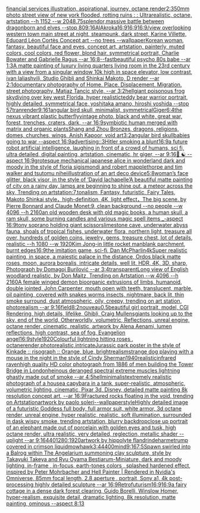[financial services illustration, aspirational, journey, octane render](https://www.ebank.nz/aiartgenerator?category=financial%20services%20illustration%2C%20aspirational%2C%20journey%2C%20octane%20render)[2:3](https://www.ebank.nz/aiartgenerator?category=2%3A3)[50mm photo street view of new york flooded, rotting ruins : : Ultrarealistic, octane, artstation --h 1152 --w 2048](https://www.ebank.nz/aiartgenerator?category=50mm%20photo%20street%20view%20of%20new%20york%20flooded%2C%20rotting%20ruins%20%3A%20%3A%20Ultrarealistic%2C%20octane%2C%20artstation%20--h%201152%20--w%202048)[.75](https://www.ebank.nz/aiartgenerator?category=.75)[splendor,](https://www.ebank.nz/aiartgenerator?category=splendor%2C)[massive battle between dragonborn and elves --stop 80](https://www.ebank.nz/aiartgenerator?category=massive%20battle%20between%20dragonborn%20and%20elves%20--stop%2080)[9:16](https://www.ebank.nz/aiartgenerator?category=9%3A16)[AlAkroka](https://www.ebank.nz/aiartgenerator?category=AlAkroka)[16:9](https://www.ebank.nz/aiartgenerator?category=16%3A9)[16:9](https://www.ebank.nz/aiartgenerator?category=16%3A9)[16:9](https://www.ebank.nz/aiartgenerator?category=16%3A9)[/view overlooking western town main street at night, steampunk, dark street, Karine Villette, Eduoard Léon Cortès Concept art --no trees --wallpaper](https://www.ebank.nz/aiartgenerator?category=/view%20overlooking%20western%20town%20main%20street%20at%20night%2C%20steampunk%2C%20dark%20street%2C%20Karine%20Villette%2C%20Eduoard%20L%C3%A9on%20Cort%C3%A8s%20Concept%20art%20--no%20trees%20--wallpaper)[Korean woman, fantasy, beautiful face and eyes, concept art, artstation, painterly, muted colors, cool colors, red flower, blond hair, symmetrical portrait, Charlie Bowater and Gabrielle Ragus --ar 16:8](https://www.ebank.nz/aiartgenerator?category=Korean%20woman%2C%20fantasy%2C%20beautiful%20face%20and%20eyes%2C%20concept%20art%2C%20artstation%2C%20painterly%2C%20muted%20colors%2C%20cool%20colors%2C%20red%20flower%2C%20blond%20hair%2C%20symmetrical%20portrait%2C%20Charlie%20Bowater%20and%20Gabrielle%20Ragus%20--ar%2016%3A8)[--fast](https://www.ebank.nz/aiartgenerator?category=--fast)[beautiful psycho 80s babe --ar 1:3](https://www.ebank.nz/aiartgenerator?category=beautiful%20psycho%2080s%20babe%20--ar%201%3A3)[A matte painting of luxury living quarters living room in the 23rd century with a view from a singular window 10k high in space elevator, low contrast, ivan laliashvili, Studio Ghibli and Shinkai Makoto, D render --ar 2:1](https://www.ebank.nz/aiartgenerator?category=A%20matte%20painting%20of%20luxury%20living%20quarters%20living%20room%20in%20the%2023rd%20century%20with%20a%20view%20from%20a%20singular%20window%2010k%20high%20in%20space%20elevator%2C%20low%20contrast%2C%20ivan%20laliashvili%2C%20Studio%20Ghibli%20and%20Shinkai%20Makoto%2C%20D%20render%20--ar%202%3A1)[documentary photography of Home. Place. Displacement. Migration. street photography, Matjaz Tancic style, --ar 3:2](https://www.ebank.nz/aiartgenerator?category=documentary%20photography%20of%20Home.%20Place.%20Displacement.%20Migration.%20street%20photography%2C%20Matjaz%20Tancic%20style%2C%20--ar%203%3A2)[hell](https://www.ebank.nz/aiartgenerator?category=hell)[giant poisonous frog skydiving over key west Florida, hyper realistic](https://www.ebank.nz/aiartgenerator?category=giant%20poisonous%20frog%20skydiving%20over%20key%20west%20Florida%2C%20hyper%20realistic)[teddy bear warrior portrait, highly detailed, symmetrical face, yoshitaka amano, hiroshi yoshida --stop 57](https://www.ebank.nz/aiartgenerator?category=teddy%20bear%20warrior%20portrait%2C%20highly%20detailed%2C%20symmetrical%20face%2C%20yoshitaka%20amano%2C%20hiroshi%20yoshida%20--stop%2057)[tran](https://www.ebank.nz/aiartgenerator?category=tran)[render](https://www.ebank.nz/aiartgenerator?category=render)[9:16](https://www.ebank.nz/aiartgenerator?category=9%3A16)[1](https://www.ebank.nz/aiartgenerator?category=1)[angular bird skull, minimalist, symmetrical](https://www.ebank.nz/aiartgenerator?category=angular%20bird%20skull%2C%20minimalist%2C%20symmetrical)[Giger](https://www.ebank.nz/aiartgenerator?category=Giger)[6:4](https://www.ebank.nz/aiartgenerator?category=6%3A4)[the nexus vibrant plastic butterfly](https://www.ebank.nz/aiartgenerator?category=the%20nexus%20vibrant%20plastic%20butterfly)[vintage photo, black and white, great war, forest, trenches, craters, dark, --ar 16:9](https://www.ebank.nz/aiartgenerator?category=vintage%20photo%2C%20black%20and%20white%2C%20great%20war%2C%20forest%2C%20trenches%2C%20craters%2C%20dark%2C%20--ar%2016%3A9)[symbiotic human merged with matrix and organic plants](https://www.ebank.nz/aiartgenerator?category=symbiotic%20human%20merged%20with%20matrix%20and%20organic%20plants)[Shang and Zhou Bronzes, dragons, religions, domes, churches, wings, Anish Kapoor, void art](https://www.ebank.nz/aiartgenerator?category=Shang%20and%20Zhou%20Bronzes%2C%20dragons%2C%20religions%2C%20domes%2C%20churches%2C%20wings%2C%20Anish%20Kapoor%2C%20void%20art)[3:2](https://www.ebank.nz/aiartgenerator?category=3%3A2)[angular bird skull](https://www.ebank.nz/aiartgenerator?category=angular%20bird%20skull)[babies going to war --aspect 16:9](https://www.ebank.nz/aiartgenerator?category=babies%20going%20to%20war%20--aspect%2016%3A9)[advertising::3](https://www.ebank.nz/aiartgenerator?category=advertising%3A%3A3)[Hitler smoking a blunt](https://www.ebank.nz/aiartgenerator?category=Hitler%20smoking%20a%20blunt)[16:9](https://www.ebank.nz/aiartgenerator?category=16%3A9)[a future robot artificial intelligence, laughing in front of a crowd of humans, sci fi, ultra detailed, digital painting, artstation, cinematic, hr giger, --ar 9:16](https://www.ebank.nz/aiartgenerator?category=a%20future%20robot%20artificial%20intelligence%2C%20laughing%20in%20front%20of%20a%20crowd%20of%20humans%2C%20sci%20fi%2C%20ultra%20detailed%2C%20digital%20painting%2C%20artstation%2C%20cinematic%2C%20hr%20giger%2C%20--ar%209%3A16)[🚚 ☯️  --aspect 16:9](https://www.ebank.nz/aiartgenerator?category=%F0%9F%9A%9A%20%E2%98%AF%EF%B8%8F%20%20--aspect%2016%3A9)[grotesque mechanical japanese alice in wonderland dark and moody in the style of floria sigismondi and robert mapplethorpe and tim walker and tsutomu nihei](https://www.ebank.nz/aiartgenerator?category=grotesque%20mechanical%20japanese%20alice%20in%20wonderland%20dark%20and%20moody%20in%20the%20style%20of%20floria%20sigismondi%20and%20robert%20mapplethorpe%20and%20tim%20walker%20and%20tsutomu%20nihei)[illustration of an art deco device](https://www.ebank.nz/aiartgenerator?category=illustration%20of%20an%20art%20deco%20device)[5:8](https://www.ebank.nz/aiartgenerator?category=5%3A8)[woman’s face glitter, black visor, in the style of ‘David lachapelle’](https://www.ebank.nz/aiartgenerator?category=woman%E2%80%99s%20face%20glitter%2C%20black%20visor%2C%20in%20the%20style%20of%20%E2%80%98David%20lachapelle%E2%80%99)[A beautiful matte painting of city on a rainy day, lamps are beginning to shine out, a meteor across the sky, Trending on artstation:7,tonalism, Fantasy, futuristic, Fairy Tales, Makoto Shinkai style，high-definition, 4K, light effect，The big scene. by Pierre Bonnard and Claude Monet:9, clean background  --no people --w 4096 --h 2160](https://www.ebank.nz/aiartgenerator?category=A%20beautiful%20matte%20painting%20of%20city%20on%20a%20rainy%20day%2C%20lamps%20are%20beginning%20to%20shine%20out%2C%20a%20meteor%20across%20the%20sky%2C%20Trending%20on%20artstation%3A7%2Ctonalism%2C%20Fantasy%2C%20futuristic%2C%20Fairy%20Tales%2C%20Makoto%20Shinkai%20style%EF%BC%8Chigh-definition%2C%204K%2C%20light%20effect%EF%BC%8CThe%20big%20scene.%20by%20Pierre%20Bonnard%20and%20Claude%20Monet%3A9%2C%20clean%20background%20%20--no%20people%20--w%204096%20--h%202160)[an old wooden desk with old magic books, a human skull, a ram skull, some burning candles and various magic spell items _-aspect 16:9](https://www.ebank.nz/aiartgenerator?category=an%20old%20wooden%20desk%20with%20old%20magic%20books%2C%20a%20human%20skull%2C%20a%20ram%20skull%2C%20some%20burning%20candles%20and%20various%20magic%20spell%20items%20_-aspect%2016%3A9)[tony soprano holding giant scissors](https://www.ebank.nz/aiartgenerator?category=tony%20soprano%20holding%20giant%20scissors)[limestone cave, underwater abyss fauna, shoals of tropical fishes, underwater flora, northern light, treasure all over, hundreds of golden coins, jewelry, gems, treasure chest, lot of details, realistic --h 1080 --w 1920](https://www.ebank.nz/aiartgenerator?category=limestone%20cave%2C%20underwater%20abyss%20fauna%2C%20shoals%20of%20tropical%20fishes%2C%20underwater%20flora%2C%20northern%20light%2C%20treasure%20all%20over%2C%20hundreds%20of%20golden%20coins%2C%20jewelry%2C%20gems%2C%20treasure%20chest%2C%20lot%20of%20details%2C%20realistic%20--h%201080%20--w%201920)[Kim Jong-in little rocket man](https://www.ebank.nz/aiartgenerator?category=Kim%20Jong-in%20little%20rocket%20man)[blank parchment, burnt edges](https://www.ebank.nz/aiartgenerator?category=blank%20parchment%2C%20burnt%20edges)[16:9](https://www.ebank.nz/aiartgenerator?category=16%3A9)[the imitation game, sci-fi, Dan McPharlin](https://www.ebank.nz/aiartgenerator?category=the%20imitation%20game%2C%20sci-fi%2C%20Dan%20McPharlin)[4k](https://www.ebank.nz/aiartgenerator?category=4k)[Super realistic painting, in space, a majestic palace in the distance, Ordos black matte roses, moon, aurora borealis, intricate details, well lit, HDR, 4K, 3D, sharp, Photograph by Domagoj Burilović --ar 3:4](https://www.ebank.nz/aiartgenerator?category=Super%20realistic%20painting%2C%20in%20space%2C%20a%20majestic%20palace%20in%20the%20distance%2C%20Ordos%20black%20matte%20roses%2C%20moon%2C%20aurora%20borealis%2C%20intricate%20details%2C%20well%20lit%2C%20HDR%2C%204K%2C%203D%2C%20sharp%2C%20Photograph%20by%20Domagoj%20Burilovi%C4%87%20--ar%203%3A4)[transparent](https://www.ebank.nz/aiartgenerator?category=transparent)[Long view of English woodland realistic, by Don Maitz, Trending on Artstation    --w 4096  --h 2160](https://www.ebank.nz/aiartgenerator?category=Long%20view%20of%20English%20woodland%20realistic%2C%20by%20Don%20Maitz%2C%20Trending%20on%20Artstation%20%20%20%20--w%204096%20%20--h%202160)[A female winged demon bioorganic extrusions of limbs, humanoid, double jointed, John Carpenter, mouth open with teeth, translucent, marble, oil painting, covered with  snakes worms insects, nightmare, back lit, thin smoke surround, dust atmospheric, oily, creepy, trending on art station,  photorealism --ar 9:16](https://www.ebank.nz/aiartgenerator?category=A%20female%20winged%20demon%20bioorganic%20extrusions%20of%20limbs%2C%20humanoid%2C%20double%20jointed%2C%20John%20Carpenter%2C%20mouth%20open%20with%20teeth%2C%20translucent%2C%20marble%2C%20oil%20painting%2C%20covered%20with%20%20snakes%20worms%20insects%2C%20nightmare%2C%20back%20lit%2C%20thin%20smoke%20surround%2C%20dust%20atmospheric%2C%20oily%2C%20creepy%2C%20trending%20on%20art%20station%2C%20%20photorealism%20--ar%209%3A16)[field](https://www.ebank.nz/aiartgenerator?category=field)[8:2](https://www.ebank.nz/aiartgenerator?category=8%3A2)[nouveau](https://www.ebank.nz/aiartgenerator?category=nouveau)[0.5](https://www.ebank.nz/aiartgenerator?category=0.5)[beautiful girl portrait, model, CGI Rendering, high details, lifelike, Ghibli, Craig Mullens](https://www.ebank.nz/aiartgenerator?category=beautiful%20girl%20portrait%2C%20model%2C%20CGI%20Rendering%2C%20high%20details%2C%20lifelike%2C%20Ghibli%2C%20Craig%20Mullens)[giants looking up to the sky, end of the world, Otherworldly, volumetric, Reflections, unreal engine, octane render, cinematic, realistic, artwork by Alena Aenami, lumen reflections, high contrast, sea of fog, Evangelion angel](https://www.ebank.nz/aiartgenerator?category=giants%20looking%20up%20to%20the%20sky%2C%20end%20of%20the%20world%2C%20Otherworldly%2C%20volumetric%2C%20Reflections%2C%20unreal%20engine%2C%20octane%20render%2C%20cinematic%2C%20realistic%2C%20artwork%20by%20Alena%20Aenami%2C%20lumen%20reflections%2C%20high%20contrast%2C%20sea%20of%20fog%2C%20Evangelion%20angel)[16:9](https://www.ebank.nz/aiartgenerator?category=16%3A9)[style](https://www.ebank.nz/aiartgenerator?category=style)[1920](https://www.ebank.nz/aiartgenerator?category=1920)[Colourful lightning hitting roses , octanerender,photorealistic,intricate](https://www.ebank.nz/aiartgenerator?category=Colourful%20lightning%20hitting%20roses%20%2C%20octanerender%2Cphotorealistic%2Cintricate)[Jurassic park poster in the style of Kinkade :: risograph :: Orange, blue, bright](https://www.ebank.nz/aiartgenerator?category=Jurassic%20park%20poster%20in%20the%20style%20of%20Kinkade%20%3A%3A%20risograph%20%3A%3A%20Orange%2C%20blue%2C%20bright)[realism](https://www.ebank.nz/aiartgenerator?category=realism)[strange dog playing with a mouse in the night in the style of Cindy Sherman](https://www.ebank.nz/aiartgenerator?category=strange%20dog%20playing%20with%20a%20mouse%20in%20the%20night%20in%20the%20style%20of%20Cindy%20Sherman)[1940](https://www.ebank.nz/aiartgenerator?category=1940)[realistic](https://www.ebank.nz/aiartgenerator?category=realistic)[infrared raven](https://www.ebank.nz/aiartgenerator?category=infrared%20raven)[high quality HD color photograph from 1886 of men building the Tower Bridge in London](https://www.ebank.nz/aiartgenerator?category=high%20quality%20HD%20color%20photograph%20from%201886%20of%20men%20building%20the%20Tower%20Bridge%20in%20London)[heinous deranged spectral extreme muscles lightning ghastly made out of smoke --ar 4:5](https://www.ebank.nz/aiartgenerator?category=heinous%20deranged%20spectral%20extreme%20muscles%20lightning%20ghastly%20made%20out%20of%20smoke%20--ar%204%3A5)[hell](https://www.ebank.nz/aiartgenerator?category=hell)[minimalist](https://www.ebank.nz/aiartgenerator?category=minimalist)[extremely realistic photograph of a house](https://www.ebank.nz/aiartgenerator?category=extremely%20realistic%20photograph%20of%20a%20house)[a capybara in a tank, super-realistic, atmospheric, volumetric lighting, cinematic, Pixar 3d, Disney, detailed matte painting 8k resolution concept art, --ar 16:9](https://www.ebank.nz/aiartgenerator?category=a%20capybara%20in%20a%20tank%2C%20super-realistic%2C%20atmospheric%2C%20volumetric%20lighting%2C%20cinematic%2C%20Pixar%203d%2C%20Disney%2C%20detailed%20matte%20painting%208k%20resolution%20concept%20art%2C%20--ar%2016%3A9)[Fractured rocks floating in the void, trending on Artstation](https://www.ebank.nz/aiartgenerator?category=Fractured%20rocks%20floating%20in%20the%20void%2C%20trending%20on%20Artstation)[artwork by paolo soleri](https://www.ebank.nz/aiartgenerator?category=artwork%20by%20paolo%20soleri)[--wallpaper](https://www.ebank.nz/aiartgenerator?category=--wallpaper)[style](https://www.ebank.nz/aiartgenerator?category=style)[Highly detailed image of a futuristic Goddess full body, full armor suit, white armor, 3d octane render, unreal engine, hyper realistic, realistic, soft illumination, surrounded in dask wispy smoke, trending artstation, blurry backdrop](https://www.ebank.nz/aiartgenerator?category=Highly%20detailed%20image%20of%20a%20futuristic%20Goddess%20full%20body%2C%20full%20armor%20suit%2C%20white%20armor%2C%203d%20octane%20render%2C%20unreal%20engine%2C%20hyper%20realistic%2C%20realistic%2C%20soft%20illumination%2C%20surrounded%20in%20dask%20wispy%20smoke%2C%20trending%20artstation%2C%20blurry%20backdrop)[close up portrait of an elephant made out of porcelain with golden eyes and tusk, high octane render, ultra realistic, very detailed, reglection, metallic shader --uplight --ar 9:16](https://www.ebank.nz/aiartgenerator?category=close%20up%20portrait%20of%20an%20elephant%20made%20out%20of%20porcelain%20with%20golden%20eyes%20and%20tusk%2C%20high%20octane%20render%2C%20ultra%20realistic%2C%20very%20detailed%2C%20reglection%2C%20metallic%20shader%20--uplight%20--ar%209%3A16)[440](https://www.ebank.nz/aiartgenerator?category=440)[1280:1920](https://www.ebank.nz/aiartgenerator?category=1280%3A1920)[artwork by hippolyte flandrin](https://www.ebank.nz/aiartgenerator?category=artwork%20by%20hippolyte%20flandrin)[deharme](https://www.ebank.nz/aiartgenerator?category=deharme)[trump covered in crimson liquid](https://www.ebank.nz/aiartgenerator?category=trump%20covered%20in%20crimson%20liquid)[mowhawk](https://www.ebank.nz/aiartgenerator?category=mowhawk)[3:4](https://www.ebank.nz/aiartgenerator?category=3%3A4)[4400](https://www.ebank.nz/aiartgenerator?category=4400)[mind](https://www.ebank.nz/aiartgenerator?category=mind)[9:16](https://www.ebank.nz/aiartgenerator?category=9%3A16)[7:5](https://www.ebank.nz/aiartgenerator?category=7%3A5)[Spawn swirled into a Balrog within The Angelarium summoning clay sculpture, style by Takayuki Takeya and Ryu Oyama Bestiarum-Miniature, dark and moody lighting, in-frame , in-focus, earth-tones colors , splashed hardened effect, inspired by Peter Mohrbacher and Hell Painter | Rendered in Nvidia's Omniverse, 85mm focal length, 2.8 aperture , portrait, Sony a1, 4k post-processing highly detailed sculpture --ar 16:9](https://www.ebank.nz/aiartgenerator?category=Spawn%20swirled%20into%20a%20Balrog%20within%20The%20Angelarium%20summoning%20clay%20sculpture%2C%20style%20by%20Takayuki%20Takeya%20and%20Ryu%20Oyama%20Bestiarum-Miniature%2C%20dark%20and%20moody%20lighting%2C%20in-frame%20%2C%20in-focus%2C%20earth-tones%20colors%20%2C%20splashed%20hardened%20effect%2C%20inspired%20by%20Peter%20Mohrbacher%20and%20Hell%20Painter%20%7C%20Rendered%20in%20Nvidia%27s%20Omniverse%2C%2085mm%20focal%20length%2C%202.8%20aperture%20%2C%20portrait%2C%20Sony%20a1%2C%204k%20post-processing%20highly%20detailed%20sculpture%20--ar%2016%3A9)[Retrofuturism](https://www.ebank.nz/aiartgenerator?category=Retrofuturism)[16:9](https://www.ebank.nz/aiartgenerator?category=16%3A9)[16:9](https://www.ebank.nz/aiartgenerator?category=16%3A9)[a fairy cottage in a dense dark forest clearing, Guido Borelli, Winslow Homer, hyper-realism, exquisite detail, dramatic lighting, 8k resolution, matte painting, ominous --aspect 8:13](https://www.ebank.nz/aiartgenerator?category=a%20fairy%20cottage%20in%20a%20dense%20dark%20forest%20clearing%2C%20Guido%20Borelli%2C%20Winslow%20Homer%2C%20hyper-realism%2C%20exquisite%20detail%2C%20dramatic%20lighting%2C%208k%20resolution%2C%20matte%20painting%2C%20ominous%20--aspect%208%3A13)